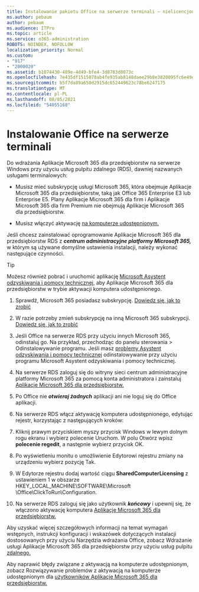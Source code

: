 ```yaml
---
title: Instalowanie pakietu Office na serwerze terminali — nielicencjonowane
ms.author: pebaum
author: pebaum
ms.audience: ITPro
ms.topic: article
ms.service: o365-administration
ROBOTS: NOINDEX, NOFOLLOW
localization_priority: Normal
ms.custom:
- "917"
- "2000020"
ms.assetid: b1074430-489e-4d49-bfe4-3d8783d8073c
ms.openlocfilehash: 7e435df1515878ab4fe935ab8148daee29b8e3820095fc6e49db45de4c6279db
ms.sourcegitcommit: b5f7da89a650d2915dc652449623c78be6247175
ms.translationtype: MT
ms.contentlocale: pl-PL
ms.lasthandoff: 08/05/2021
ms.locfileid: "54055168"
---
```

# <a name="installing-office-on-a-terminal-server"></a>Instalowanie Office na serwerze terminali

Do wdrażania Aplikacje Microsoft 365 dla przedsiębiorstw na serwerze Windows przy użyciu usług pulpitu zdalnego (RDS), dawniej nazwanych usługami terminalowych:
  
- Musisz mieć subskrypcję usługi Microsoft 365, która obejmuje Aplikacje Microsoft 365 dla przedsiębiorstw, taką jak Office 365 Enterprise E3 lub Enterprise E5. Plany Aplikacje Microsoft 365 dla firm i Aplikacje Microsoft 365 dla firm Premium nie obejmują Aplikacje Microsoft 365 dla przedsiębiorstw.

- Musisz włączyć aktywację [na komputerze udostępnionym.](https://docs.microsoft.com/DeployOffice/overview-shared-computer-activation)

Jeśli chcesz zainstalować oprogramowanie Aplikacje Microsoft 365 dla przedsiębiorstw RDS z ***centrum administracyjne platformy Microsoft 365,*** w którym są używane domyślne ustawienia instalacji, należy wykonać następujące czynności.

> [!TIP]
> Możesz również pobrać i uruchomić aplikację [Microsoft Asystent odzyskiwania i pomocy technicznej,](https://aka.ms/SaRA_OfficeSCA_M365Portal) aby Aplikacje Microsoft 365 dla przedsiębiorstw w trybie aktywacji komputera udostępnionego.
  
1. Sprawdź, Microsoft 365 posiadasz subskrypcję. [Dowiedz się, jak to zrobić](https://docs.microsoft.com/microsoft-365/admin/admin-overview/what-subscription-do-i-have)

2. W razie potrzeby zmień subskrypcję na inną Microsoft 365 subskrypcji. [Dowiedz się, jak to zrobić](https://docs.microsoft.com/microsoft-365/commerce/subscriptions/switch-to-a-different-plan)

3. Jeśli Office na serwerze RDS przy użyciu innych Microsoft 365, odinstaluj go. Na przykład, przechodząc do panelu sterowania \> Odinstalowywanie programu. Jeśli masz [problemy Asystent odzyskiwania i pomocy technicznej](https://aka.ms/SARA-OfficeUninstall-Alchemy) odinstalowywanie przy użyciu programu Microsoft Asystent odzyskiwania i pomocy technicznej.

4. Na serwerze RDS zaloguj się do witryny sieci centrum administracyjne platformy Microsoft 365 za pomocą konta administratora i zainstaluj [Aplikacje Microsoft 365 dla przedsiębiorstw.](https://portal.office.com/OLS/MySoftware.aspx)

5. Po Office nie ***otwieraj żadnych*** aplikacji ani nie loguj się do Office aplikacji.

6. Na serwerze RDS włącz aktywację komputera udostępnionego, edytując rejestr, korzystając z następujących kroków:

1. Kliknij prawym przyciskiem myszy przycisk Windows w lewym dolnym rogu ekranu i wybierz polecenie Uruchom. W polu Otwórz wpisz **polecenie regedit**, a następnie wybierz przycisk OK.

2. Po wyświetleniu monitu o umożliwienie Edytorowi rejestru zmiany na urządzeniu wybierz pozycję Tak.

3. W Edytorze rejestru dodaj wartość ciągu **SharedComputerLicensing** z ustawieniem 1 w obszarze HKEY_LOCAL_MACHINE\SOFTWARE\Microsoft \Office\ClickToRun\Configuration.

7. Na serwerze RDS zaloguj się jako użytkownik ***końcowy*** i upewnij się, że włączono aktywację komputera [Aplikacje Microsoft 365 dla przedsiębiorstw.](https://docs.microsoft.com/DeployOffice/troubleshoot-shared-computer-activation#verify-that-activation-for-microsoft-365-apps-succeeded)

Aby uzyskać więcej szczegółowych informacji na temat wymagań wstępnych, instrukcji konfiguracji i wskazówek dotyczących instalacji dostosowanych przy użyciu Narzędzia wdrażania Office, zobacz Wdrażanie usługi Aplikacje Microsoft 365 dla przedsiębiorstw przy użyciu usług pulpitu [zdalnego.](https://docs.microsoft.com/DeployOffice/deploy-microsoft-365-apps-remote-desktop-services)
  
Aby naprawić błędy związane z aktywacją na komputerze udostępnionym, zobacz Rozwiązywanie problemów z aktywacją na komputerze udostępnionym dla [użytkowników Aplikacje Microsoft 365 dla przedsiębiorstw.](https://docs.microsoft.com/DeployOffice/troubleshoot-shared-computer-activation)
  